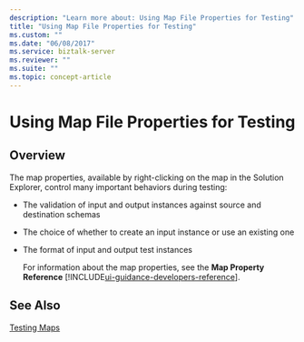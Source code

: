 ```yaml
---
description: "Learn more about: Using Map File Properties for Testing"
title: "Using Map File Properties for Testing"
ms.custom: ""
ms.date: "06/08/2017"
ms.service: biztalk-server
ms.reviewer: ""
ms.suite: ""
ms.topic: concept-article
---
```

# Using Map File Properties for Testing

## Overview
The map properties, available by right-clicking on the map in the Solution Explorer, control many important behaviors during testing:  
  
- The validation of input and output instances against source and destination schemas  
  
- The choice of whether to create an input instance or use an existing one  
  
- The format of input and output test instances  
  
  For information about the map properties, see the **Map Property Reference** [!INCLUDE[ui-guidance-developers-reference](../includes/ui-guidance-developers-reference.md)].
  
## See Also  
 [Testing Maps](../core/testing-maps.md)
